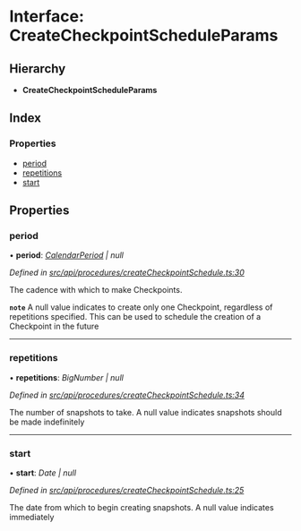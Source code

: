 # Interface: CreateCheckpointScheduleParams

## Hierarchy

* **CreateCheckpointScheduleParams**

## Index

### Properties

* [period](createcheckpointscheduleparams.md#period)
* [repetitions](createcheckpointscheduleparams.md#repetitions)
* [start](createcheckpointscheduleparams.md#start)

## Properties

###  period

• **period**: *[CalendarPeriod](calendarperiod.md) | null*

*Defined in [src/api/procedures/createCheckpointSchedule.ts:30](https://github.com/PolymathNetwork/polymesh-sdk/blob/4f2fd432/src/api/procedures/createCheckpointSchedule.ts#L30)*

The cadence with which to make Checkpoints.

**`note`** A null value indicates to create only one Checkpoint, regardless of repetitions specified. This can be used to schedule the creation of a Checkpoint in the future

___

###  repetitions

• **repetitions**: *BigNumber | null*

*Defined in [src/api/procedures/createCheckpointSchedule.ts:34](https://github.com/PolymathNetwork/polymesh-sdk/blob/4f2fd432/src/api/procedures/createCheckpointSchedule.ts#L34)*

The number of snapshots to take. A null value indicates snapshots should be made indefinitely

___

###  start

• **start**: *Date | null*

*Defined in [src/api/procedures/createCheckpointSchedule.ts:25](https://github.com/PolymathNetwork/polymesh-sdk/blob/4f2fd432/src/api/procedures/createCheckpointSchedule.ts#L25)*

The date from which to begin creating snapshots. A null value indicates immediately
